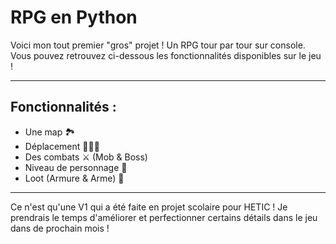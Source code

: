 <h1> RPG en Python </h1>
 
<p>Voici mon tout premier "gros" projet ! Un RPG tour par tour sur console.<br>
Vous pouvez retrouvez ci-dessous les fonctionnalités disponibles sur le jeu !<p>
 <hr>
<h2>Fonctionnalités :</h2>
<ul>
 <li>Une map 🏞</li>
 <li>Déplacement 🏃🏼‍♂️</li>
 <li>Des combats ⚔ (Mob & Boss)</li>
 <li>Niveau de personnage 🥇</li>
 <li>Loot (Armure & Arme) 🧰</li>
</ul>
 <hr>
<p>Ce n'est qu'une V1 qui a été faite en projet scolaire pour HETIC ! Je prendrais le temps d'améliorer et perfectionner certains détails dans le jeu dans de prochain mois !</p>
